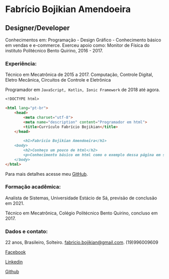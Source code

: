 # Fabrício Bojikian Amendoeira

## Designer/Developer

Conhecimentos em: Programação - Design Gráfico - Conhecimento básico em vendas e e-commerce.
Exerceu apoio como: Monitor de Física do instituto Politécnico Bento Quirino, 2016 - 2017.

### Experiência:

Técnico em Mecatrônica de 2015 a 2017. Computação, Controle Digital, Eletro Mecânica, Circuitos de Controle e Eletrônica

Programador em `JavaScript, Kotlin, Ionic Framework` de 2018 até agora.

```markdown
<!DOCTYPE html>

<html lang="pt-br">
    <head>
        <meta charset="utf-8">
        <meta name="description" content="Programador em html">
        <title>Currículo Fabrício Bojikian</title>
    </head>
    
        <h1>Fabrício Bojikian Amendoeira</h1>
    <body>    
        <h2>Conheço um pouco de html</h2>
        <p>Conhecimento básico em html como o exemplo dessa página em si.</p>
    </body>
</html>
```

Para mais detalhes acesse meu [GitHub](https://github.com/FabricioBojikian/).

### Formação acadêmica:

Analista de Sistemas, Universidade Estácio de Sá, previsão de conclusão em 2021.

Técnico em Mecatrônica, Colégio Politécnico Bento Quirino, concluso em 2017.

### Dados e contato:

22 anos, Brasileiro, Solteiro.
fabricio.bojikian@gmail.com.
(19)996009609

[Facebook](https://www.facebook.com/fabricio.bojikian)

[Linkedin](https://www.linkedin.com/in/fabriciobojikian)

[Github](https://github.com/FabricioBojikian)
